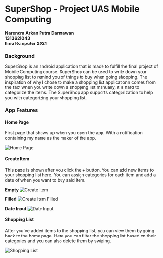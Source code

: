 # SuperShop - Project UAS Mobile Computing

**Narendra Arkan Putra Darmawan**  
**1313621043**  
**Ilmu Komputer 2021**  

### Background
SuperShop is an android application that is made to fulfill the final project of Mobile Computing course. SuperShop can be used to write down your shopping list to remind you of things to buy when going shopping. The inspiration of why I chose to make a shopping list applicationn comes from the fact when you write down a shopping list manually, it is hard to categorize the items. The SuperShop app supports categorization to help you with categorizing your shopping list.

### App Features

#### Home Page
First page that shows up when you open the app. With a notification containing my name as the maker of the app.  

![Home Page](https://github.com/ZoontS/SuperShop/blob/master/Screenshots/1.jpg?raw=true)

#### Create Item
This page is shown after you click the + button. You can add new items to your shopping list here. You can assign categories for each item and add a date of when you want to buy said item.  

**Empty**
![Create Item](https://github.com/ZoontS/SuperShop/blob/master/Screenshots/2.jpg?raw=true)

**Filled**
![Create Item Filled](https://github.com/ZoontS/SuperShop/blob/master/Screenshots/3.jpg?raw=true)

**Date Input**
![Date Input](https://github.com/ZoontS/SuperShop/blob/master/Screenshots/5.jpg?raw=true)

#### Shopping List
After you've added items to the shopping list, you can view them by going back to the home page. Here you can filter the shopping list based on their categories and you can also delete them by swiping.  

![Shopping List](https://github.com/ZoontS/SuperShop/blob/master/Screenshots/4.jpg?raw=true)